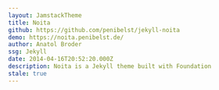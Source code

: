 ```yaml
---
layout: JamstackTheme
title: Noita
github: https://github.com/penibelst/jekyll-noita
demo: https://noita.penibelst.de/
author: Anatol Broder
ssg: Jekyll
date: 2014-04-16T20:52:20.000Z
description: Noita is a Jekyll theme built with Foundation
stale: true
---
```

